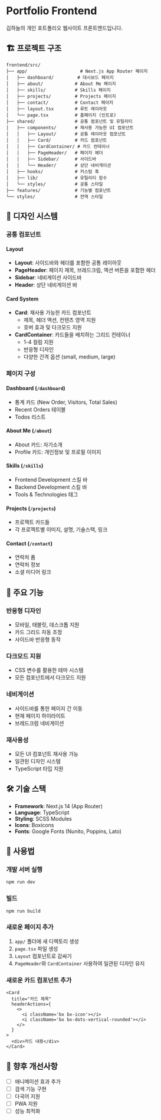 # Portfolio Frontend

김하늘의 개인 포트폴리오 웹사이트 프론트엔드입니다.

## 🏗️ 프로젝트 구조

```
frontend/src/
├── app/                    # Next.js App Router 페이지
│   ├── dashboard/         # 대시보드 페이지
│   ├── about/            # About Me 페이지
│   ├── skills/           # Skills 페이지
│   ├── projects/         # Projects 페이지
│   ├── contact/          # Contact 페이지
│   ├── layout.tsx        # 루트 레이아웃
│   └── page.tsx          # 홈페이지 (인트로)
├── shared/               # 공통 컴포넌트 및 유틸리티
│   ├── components/       # 재사용 가능한 UI 컴포넌트
│   │   ├── Layout/       # 공통 레이아웃 컴포넌트
│   │   ├── Card/         # 카드 컴포넌트
│   │   ├── CardContainer/ # 카드 컨테이너
│   │   ├── PageHeader/   # 페이지 헤더
│   │   ├── Sidebar/      # 사이드바
│   │   └── Header/       # 상단 네비게이션
│   ├── hooks/            # 커스텀 훅
│   ├── lib/              # 유틸리티 함수
│   └── styles/           # 공통 스타일
├── features/             # 기능별 컴포넌트
└── styles/               # 전역 스타일
```

## 🎨 디자인 시스템

### 공통 컴포넌트

#### Layout
- **Layout**: 사이드바와 헤더를 포함한 공통 레이아웃
- **PageHeader**: 페이지 제목, 브레드크럼, 액션 버튼을 포함한 헤더
- **Sidebar**: 네비게이션 사이드바
- **Header**: 상단 네비게이션 바

#### Card System
- **Card**: 재사용 가능한 카드 컴포넌트
  - 제목, 헤더 액션, 컨텐츠 영역 지원
  - 호버 효과 및 다크모드 지원
- **CardContainer**: 카드들을 배치하는 그리드 컨테이너
  - 1-4 컬럼 지원
  - 반응형 디자인
  - 다양한 간격 옵션 (small, medium, large)

### 페이지 구성

#### Dashboard (`/dashboard`)
- 통계 카드 (New Order, Visitors, Total Sales)
- Recent Orders 테이블
- Todos 리스트

#### About Me (`/about`)
- About 카드: 자기소개
- Profile 카드: 개인정보 및 프로필 이미지

#### Skills (`/skills`)
- Frontend Development 스킬 바
- Backend Development 스킬 바
- Tools & Technologies 태그

#### Projects (`/projects`)
- 프로젝트 카드들
- 각 프로젝트별 이미지, 설명, 기술스택, 링크

#### Contact (`/contact`)
- 연락처 폼
- 연락처 정보
- 소셜 미디어 링크

## 🚀 주요 기능

### 반응형 디자인
- 모바일, 태블릿, 데스크톱 지원
- 카드 그리드 자동 조정
- 사이드바 반응형 동작

### 다크모드 지원
- CSS 변수를 활용한 테마 시스템
- 모든 컴포넌트에서 다크모드 지원

### 네비게이션
- 사이드바를 통한 페이지 간 이동
- 현재 페이지 하이라이트
- 브레드크럼 네비게이션

### 재사용성
- 모든 UI 컴포넌트 재사용 가능
- 일관된 디자인 시스템
- TypeScript 타입 지원

## 🛠️ 기술 스택

- **Framework**: Next.js 14 (App Router)
- **Language**: TypeScript
- **Styling**: SCSS Modules
- **Icons**: Boxicons
- **Fonts**: Google Fonts (Nunito, Poppins, Lato)

## 📱 사용법

### 개발 서버 실행
```bash
npm run dev
```

### 빌드
```bash
npm run build
```

### 새로운 페이지 추가
1. `app/` 폴더에 새 디렉토리 생성
2. `page.tsx` 파일 생성
3. `Layout` 컴포넌트로 감싸기
4. `PageHeader`와 `CardContainer` 사용하여 일관된 디자인 유지

### 새로운 카드 컴포넌트 추가
```tsx
<Card 
  title="카드 제목"
  headerActions={
    <>
      <i className='bx bx-icon'></i>
      <i className='bx bx-dots-vertical-rounded'></i>
    </>
  }
>
  <div>카드 내용</div>
</Card>
```

## 🎯 향후 개선사항

- [ ] 애니메이션 효과 추가
- [ ] 검색 기능 구현
- [ ] 다국어 지원
- [ ] PWA 지원
- [ ] 성능 최적화

